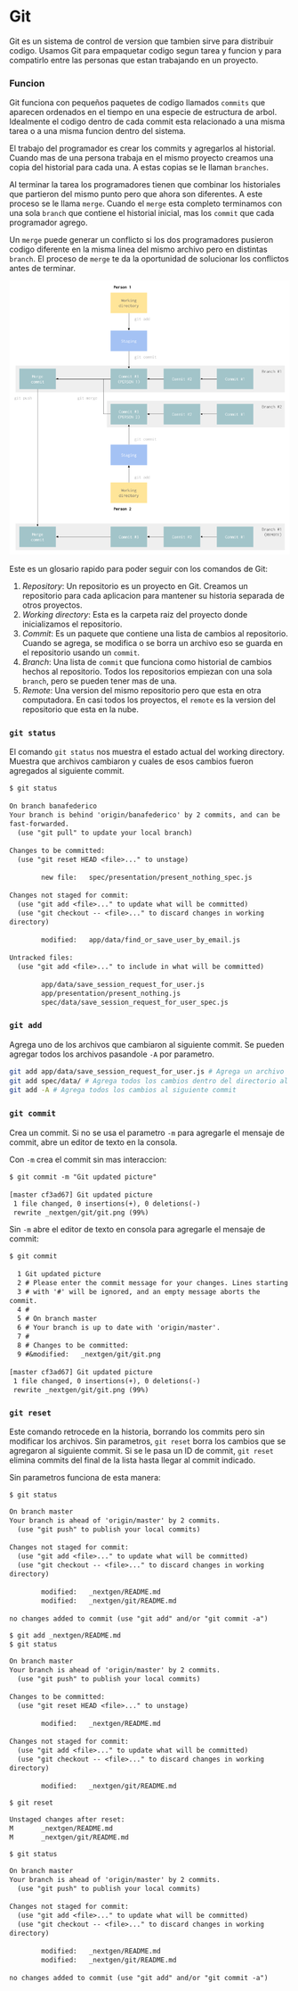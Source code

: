 # Git

Git es un sistema de control de version que tambien sirve para distribuir codigo. Usamos Git para empaquetar codigo segun tarea y funcion y para compatirlo entre las personas que estan trabajando en un proyecto.

### Funcion

Git funciona con pequeños paquetes de codigo llamados `commits` que aparecen ordenados en el tiempo en una especie de estructura de arbol. Idealmente el codigo dentro de cada commit esta relacionado a una misma tarea o a una misma funcion dentro del sistema.

El trabajo del programador es crear los commits y agregarlos al historial. Cuando mas de una persona trabaja en el mismo proyecto creamos una copia del historial para cada una. A estas copias se le llaman `branches`.

Al terminar la tarea los programadores tienen que combinar los historiales que partieron del mismo punto pero que ahora son diferentes. A este proceso se le llama `merge`. Cuando el `merge` esta completo terminamos con una sola `branch` que contiene el historial inicial, mas los `commit` que cada programador agrego.

Un `merge` puede generar un conflicto si los dos programadores pusieron codigo diferente en la misma linea del mismo archivo pero en distintas `branch`. El proceso de `merge` te da la oportunidad de solucionar los conflictos antes de terminar.

![git](./git.png)

Este es un glosario rapido para poder seguir con los comandos de Git:

1. *Repository*: Un repositorio es un proyecto en Git. Creamos un repositorio para cada aplicacion para mantener su historia separada de otros proyectos.
2. *Working directory*: Esta es la carpeta raiz del proyecto donde inicializamos el repositorio.
3. *Commit*: Es un paquete que contiene una lista de cambios al repositorio. Cuando se agrega, se modifica o se borra un archivo eso se guarda en el repositorio usando un `commit`.
4. *Branch*: Una lista de `commit` que funciona como historial de cambios hechos al repositorio. Todos los repositorios empiezan con una sola `branch`, pero se pueden tener mas de una.
5. *Remote*: Una version del mismo repositorio pero que esta en otra computadora. En casi todos los proyectos, el `remote` es la version del repositorio que esta en la nube.

### `git status`

El comando `git status` nos muestra el estado actual del working directory. Muestra que archivos cambiaron y cuales de esos cambios fueron agregados al siguiente commit.

```
$ git status

On branch banafederico
Your branch is behind 'origin/banafederico' by 2 commits, and can be fast-forwarded.
  (use "git pull" to update your local branch)

Changes to be committed:
  (use "git reset HEAD <file>..." to unstage)

        new file:   spec/presentation/present_nothing_spec.js

Changes not staged for commit:
  (use "git add <file>..." to update what will be committed)
  (use "git checkout -- <file>..." to discard changes in working directory)

        modified:   app/data/find_or_save_user_by_email.js

Untracked files:
  (use "git add <file>..." to include in what will be committed)

        app/data/save_session_request_for_user.js
        app/presentation/present_nothing.js
        spec/data/save_session_request_for_user_spec.js
```

### `git add`

Agrega uno de los archivos que cambiaron al siguiente commit. Se pueden agregar todos los archivos pasandole `-A` por parametro.

```bash
git add app/data/save_session_request_for_user.js # Agrega un archivo
git add spec/data/ # Agrega todos los cambios dentro del directorio al siguiente commit
git add -A # Agrega todos los cambios al siguiente commit
```

### `git commit`

Crea un commit. Si no se usa el parametro `-m` para agregarle el mensaje de commit, abre un editor de texto en la consola.

Con `-m` crea el commit sin mas interaccion:

```
$ git commit -m "Git updated picture"

[master cf3ad67] Git updated picture
 1 file changed, 0 insertions(+), 0 deletions(-)
 rewrite _nextgen/git/git.png (99%)
```

Sin `-m` abre el editor de texto en consola para agregarle el mensaje de commit:

```
$ git commit

  1 Git updated picture
  2 # Please enter the commit message for your changes. Lines starting
  3 # with '#' will be ignored, and an empty message aborts the commit.
  4 #
  5 # On branch master
  6 # Your branch is up to date with 'origin/master'.
  7 #
  8 # Changes to be committed:
  9 #&modified:   _nextgen/git/git.png

[master cf3ad67] Git updated picture
 1 file changed, 0 insertions(+), 0 deletions(-)
 rewrite _nextgen/git/git.png (99%)
```

### `git reset`

Este comando retrocede en la historia, borrando los commits pero sin modificar los archivos. Sin parametros, `git reset` borra los cambios que se agregaron al siguiente commit. Si se le pasa un ID de commit, `git reset` elimina commits del final de la lista hasta llegar al commit indicado.

Sin parametros funciona de esta manera:

```
$ git status
```

```
On branch master
Your branch is ahead of 'origin/master' by 2 commits.
  (use "git push" to publish your local commits)

Changes not staged for commit:
  (use "git add <file>..." to update what will be committed)
  (use "git checkout -- <file>..." to discard changes in working directory)

        modified:   _nextgen/README.md
        modified:   _nextgen/git/README.md

no changes added to commit (use "git add" and/or "git commit -a")
```

```
$ git add _nextgen/README.md
$ git status
```

```
On branch master
Your branch is ahead of 'origin/master' by 2 commits.
  (use "git push" to publish your local commits)

Changes to be committed:
  (use "git reset HEAD <file>..." to unstage)

        modified:   _nextgen/README.md

Changes not staged for commit:
  (use "git add <file>..." to update what will be committed)
  (use "git checkout -- <file>..." to discard changes in working directory)

        modified:   _nextgen/git/README.md
```

```
$ git reset
```

```
Unstaged changes after reset:
M       _nextgen/README.md
M       _nextgen/git/README.md
```

```
$ git status
```

```
On branch master
Your branch is ahead of 'origin/master' by 2 commits.
  (use "git push" to publish your local commits)

Changes not staged for commit:
  (use "git add <file>..." to update what will be committed)
  (use "git checkout -- <file>..." to discard changes in working directory)

        modified:   _nextgen/README.md
        modified:   _nextgen/git/README.md

no changes added to commit (use "git add" and/or "git commit -a")
```